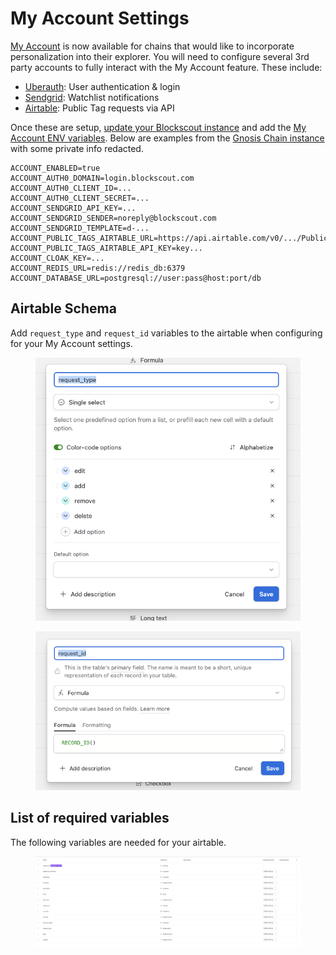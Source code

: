# My Account Settings

[My Account](../../for-users/my-account/) is now available for chains that would like to incorporate personalization into their explorer. You will need to configure several 3rd party accounts to fully interact with the My Account feature. These include:

* [Uberauth](https://hexdocs.pm/ueberauth/readme.html): User authentication & login
* [Sendgrid](https://sendgrid.com/): Watchlist notifications
* [Airtable](https://www.airtable.com/): Public Tag requests via API

Once these are setup, [update your Blockscout instance](../deployment/manual-old-ui/) and add the [My Account ENV variables](../information-and-settings/env-variables.md#account-related-env-variables). Below are examples from the [Gnosis Chain instance](https://gnosis.blockscout.com/) with some private info redacted.

```
ACCOUNT_ENABLED=true
ACCOUNT_AUTH0_DOMAIN=login.blockscout.com
ACCOUNT_AUTH0_CLIENT_ID=...
ACCOUNT_AUTH0_CLIENT_SECRET=...
ACCOUNT_SENDGRID_API_KEY=...
ACCOUNT_SENDGRID_SENDER=noreply@blockscout.com
ACCOUNT_SENDGRID_TEMPLATE=d-...
ACCOUNT_PUBLIC_TAGS_AIRTABLE_URL=https://api.airtable.com/v0/.../Public%20Tags
ACCOUNT_PUBLIC_TAGS_AIRTABLE_API_KEY=key...
ACCOUNT_CLOAK_KEY=...
ACCOUNT_REDIS_URL=redis://redis_db:6379
ACCOUNT_DATABASE_URL=postgresql://user:pass@host:port/db
```

## Airtable Schema

Add `request_type` and `request_id` variables to the airtable when configuring for your My Account settings.

<figure><img src="../../.gitbook/assets/image (16).png" alt=""><figcaption></figcaption></figure>

<figure><img src="../../.gitbook/assets/image (17).png" alt=""><figcaption></figcaption></figure>

## List of required variables

The following variables are needed for your airtable.

<figure><img src="../../.gitbook/assets/image (18).png" alt=""><figcaption></figcaption></figure>
